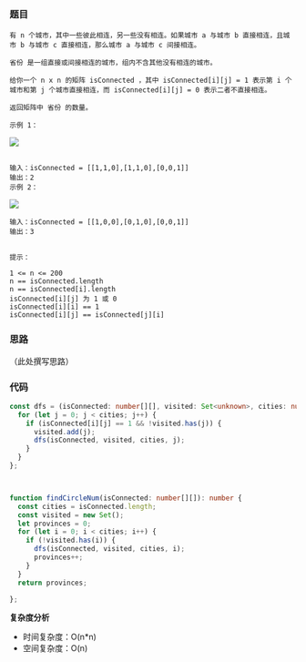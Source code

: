 ### 题目

```
有 n 个城市，其中一些彼此相连，另一些没有相连。如果城市 a 与城市 b 直接相连，且城市 b 与城市 c 直接相连，那么城市 a 与城市 c 间接相连。

省份 是一组直接或间接相连的城市，组内不含其他没有相连的城市。

给你一个 n x n 的矩阵 isConnected ，其中 isConnected[i][j] = 1 表示第 i 个城市和第 j 个城市直接相连，而 isConnected[i][j] = 0 表示二者不直接相连。

返回矩阵中 省份 的数量。

示例 1：
```

![](https://p.ipic.vip/0aybb1.jpg)

```

输入：isConnected = [[1,1,0],[1,1,0],[0,0,1]]
输出：2
示例 2：
```

![](https://p.ipic.vip/94y5lf.jpg)

```
输入：isConnected = [[1,0,0],[0,1,0],[0,0,1]]
输出：3
 

提示：

1 <= n <= 200
n == isConnected.length
n == isConnected[i].length
isConnected[i][j] 为 1 或 0
isConnected[i][i] == 1
isConnected[i][j] == isConnected[j][i]

```

### 思路

（此处撰写思路）

### 代码

```typescript
const dfs = (isConnected: number[][], visited: Set<unknown>, cities: number, i: number) => {
  for (let j = 0; j < cities; j++) {
    if (isConnected[i][j] == 1 && !visited.has(j)) {
      visited.add(j);
      dfs(isConnected, visited, cities, j);
    }
  }
};



function findCircleNum(isConnected: number[][]): number {
  const cities = isConnected.length;
  const visited = new Set();
  let provinces = 0;
  for (let i = 0; i < cities; i++) {
    if (!visited.has(i)) {
      dfs(isConnected, visited, cities, i);
      provinces++;
    }
  }
  return provinces;

};
```

**复杂度分析**

- 时间复杂度：O(n*n) 
- 空间复杂度：O(n)
